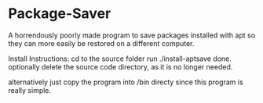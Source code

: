 # Package-Saver
A horrendously poorly made program to save packages installed with apt so they can more easily be restored on a different computer.

  Install Instructions:
cd to the source folder
run ./install-aptsave
done. optionally delete the source code directory, as it is no longer needed.

alternatively just copy the program into /bin directy since this program is really simple.

